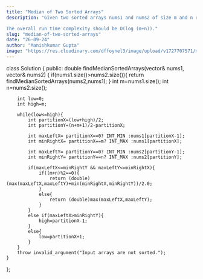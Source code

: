 ```yaml
---
title: "Median of Two Sorted Arrays"
description: "Given two sorted arrays nums1 and nums2 of size m and n respectively, return the median of the two sorted arrays.

The overall run time complexity should be O(log (m+n))."
slug: "median-of-two-sorted-arrays"
date: "26-09-24"
author: "Manishkumar Gupta"
image: "https://res.cloudinary.com/dffoynel3/image/upload/v1727707571/median-of-two-sorted-arrays_hjkegh.png"
---
```


class Solution {
public:
    double findMedianSortedArrays(vector<int>& nums1, vector<int>& nums2) {
        if(nums1.size()>nums2.size()){
            return findMedianSortedArrays(nums2,nums1);
        }
        int m=nums1.size();
        int n=nums2.size();

        int low=0;
        int high=m;

        while(low<=high){
            int partitionX=(low+high)/2;
            int partitionY=(n+m+1)/2-partitionX;

            int maxLeftX= partitionX==0? INT_MIN :nums1[partitionX-1];
            int minRightX= partitionX==m? INT_MAX :nums1[partitionX];
            
            int maxLeftY= partitionY==0? INT_MIN :nums2[partitionY-1];
            int minRightY= partitionY==n? INT_MAX :nums2[partitionY];

            if(maxLeftX<=minRightY && maxLeftY<=minRightX){
                if((m+n)%2==0){
                    return (double)(max(maxLeftX,maxLeftY)+min(minRightX,minRightY))/2.0;
                }
                else{
                    return (double)max(maxLeftX,maxLeftY);
                }
            }
            else if(maxLeftX>minRightY){
                high=partitionX-1;
            }
            else{
                low=partitionX+1;
            }
        }
        throw invalid_argument("Input arrays are not sorted.");
    }
};